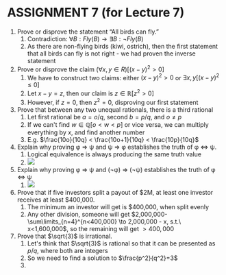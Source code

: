 # ASSIGNMENT 7 (for Lecture 7)
1. Prove or disprove the statement “All birds can fly.”
	1. Contradiction: $\forall B: Fly(B) \to \exists B: \neg Fly(B)$
	2. As there are non-flying birds (kiwi, ostrich), then the first statement that all birds can fly is not right - we had proven the inverse statement
2. Prove or disprove the claim $(∀x, y ∈ R)[(x − y)^2 > 0]$
	1. We have to construct two claims: either $(x-y)^2>0$ or $\exists x,y[(x-y)^{2} \leq 0]$
	2. Let $x-y=z$, then our claim is $z \in \mathbb{R}[z^2>0]$
	3. However, if $z=0$, then $z^{2}=0$, disproving our first statement
3. Prove that between any two unequal rationals, there is a third rational
	1. Let first rational be $a=o/q$, second $b=p/q$, and $o \neq p$
	2. If we can't find $w \in \mathbb{Q}[o < w < p]$ or vice versa, we can multiply everything by $x$, and find another number
	3. E.g. $\frac{10o}{10q} < \frac{10o+1}{10q} < \frac{10p}{10q}$
4. Explain why proving φ ⇒ ψ and ψ ⇒ φ establishes the truth of φ ⇔ ψ.
	1. Logical equivalence is always producing the same truth value
	2. ![](https://i.imgur.com/KvttOdp.jpg)
5. Explain why proving φ ⇒ ψ and (¬φ) ⇒ (¬ψ) establishes the truth of φ ⇔ ψ
	1. ![](https://i.imgur.com/OLnWG5t.jpg)
6. Prove that if five investors split a payout of $2M, at least one investor receives at least $400,000.
	1. The minimum an investor will get is $400,000, when split evenly
	2. Any other division, someone will get $2,000,000-\sum\limits_{n=4}^{n<400,000} \to 2,000,000 - x, s.t.\ x<1,600,000$, so the remaining will get $>400,000$
7. Prove that $\sqrt{3}$ is irrational.
	1. Let's think that $\sqrt{3}$ is rational so that it can be presented as $p/q$, where both are integers
	2. So we need to find a solution to $\frac{p^2}{q^2}=3$
	3. 